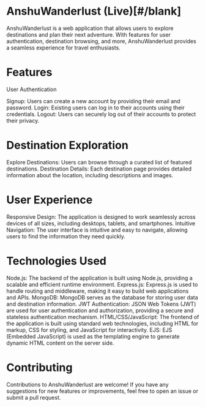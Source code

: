 # AnshuWanderlust (Live)[#/blank]
AnshuWanderlust is a web application that allows users to explore destinations and plan their next adventure. With features for user authentication, destination browsing, and more, AnshuWanderlust provides a seamless experience for travel enthusiasts.

# Features
User Authentication

Signup: Users can create a new account by providing their email and password.
Login: Existing users can log in to their accounts using their credentials.
Logout: Users can securely log out of their accounts to protect their privacy.

# Destination Exploration

Explore Destinations: Users can browse through a curated list of featured destinations.
Destination Details: Each destination page provides detailed information about the location, including descriptions and images.

# User Experience
Responsive Design: The application is designed to work seamlessly across devices of all sizes, including desktops, tablets, and smartphones.
Intuitive Navigation: The user interface is intuitive and easy to navigate, allowing users to find the information they need quickly.

# Technologies Used
Node.js: The backend of the application is built using Node.js, providing a scalable and efficient runtime environment.
Express.js: Express.js is used to handle routing and middleware, making it easy to build web applications and APIs.
MongoDB: MongoDB serves as the database for storing user data and destination information.
JWT Authentication: JSON Web Tokens (JWT) are used for user authentication and authorization, providing a secure and stateless authentication mechanism.
HTML/CSS/JavaScript: The frontend of the application is built using standard web technologies, including HTML for markup, CSS for styling, and JavaScript for interactivity.
EJS: EJS (Embedded JavaScript) is used as the templating engine to generate dynamic HTML content on the server side.

# Contributing
Contributions to AnshuWanderlust are welcome! If you have any suggestions for new features or improvements, feel free to open an issue or submit a pull request.



